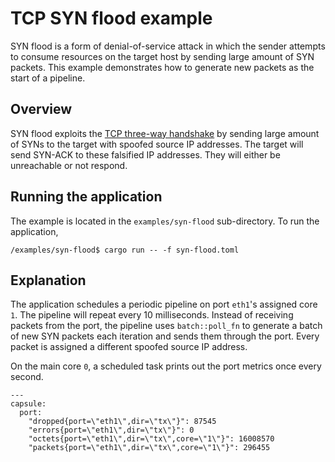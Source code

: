 # TCP SYN flood example

SYN flood is a form of denial-of-service attack in which the sender attempts to consume resources on the target host by sending large amount of SYN packets. This example demonstrates how to generate new packets as the start of a pipeline.

## Overview

SYN flood exploits the [TCP three-way handshake](https://tools.ietf.org/html/rfc793#section-3.4) by sending large amount of SYNs to the target with spoofed source IP addresses. The target will send SYN-ACK to these falsified IP addresses. They will either be unreachable or not respond.

## Running the application

The example is located in the `examples/syn-flood` sub-directory. To run the application,

```
/examples/syn-flood$ cargo run -- -f syn-flood.toml
```

## Explanation

The application schedules a periodic pipeline on port `eth1`'s assigned core `1`. The pipeline will repeat every 10 milliseconds. Instead of receiving packets from the port, the pipeline uses `batch::poll_fn` to generate a batch of new SYN packets each iteration and sends them through the port. Every packet is assigned a different spoofed source IP address.

On the main core `0`, a scheduled task prints out the port metrics once every second.

```
---
capsule:
  port:
    "dropped{port=\"eth1\",dir=\"tx\"}": 87545
    "errors{port=\"eth1\",dir=\"tx\"}": 0
    "octets{port=\"eth1\",dir=\"tx\",core=\"1\"}": 16008570
    "packets{port=\"eth1\",dir=\"tx\",core=\"1\"}": 296455
```
